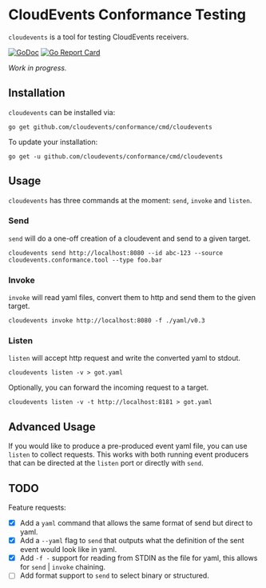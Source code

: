 # CloudEvents Conformance Testing

`cloudevents` is a tool for testing CloudEvents receivers.

[![GoDoc](https://godoc.org/github.com/cloudevents/conformance?status.svg)](https://godoc.org/github.com/cloudevents/conformance)
[![Go Report Card](https://goreportcard.com/badge/cloudevents/conformance)](https://goreportcard.com/report/cloudevents/conformance)

_Work in progress._

## Installation

`cloudevents` can be installed via:

```shell
go get github.com/cloudevents/conformance/cmd/cloudevents
```

To update your installation:

```shell
go get -u github.com/cloudevents/conformance/cmd/cloudevents
```

## Usage

`cloudevents` has three commands at the moment: `send`, `invoke` and `listen`.

### Send

`send` will do a one-off creation of a cloudevent and send to a given target.

```shell script
cloudevents send http://localhost:8080 --id abc-123 --source cloudevents.conformance.tool --type foo.bar
```

### Invoke

`invoke` will read yaml files, convert them to http and send them to the given
target.

```shell script
cloudevents invoke http://localhost:8080 -f ./yaml/v0.3
```

### Listen

`listen` will accept http request and write the converted yaml to stdout.

```shell script
cloudevents listen -v > got.yaml
```

Optionally, you can forward the incoming request to a target.

```shell script
cloudevents listen -v -t http://localhost:8181 > got.yaml
```

## Advanced Usage

If you would like to produce a pre-produced event yaml file, you can use
`listen` to collect requests. This works with both running event producers that
can be directed at the `listen` port or directly with `send`.

## TODO

Feature requests:

- [x] Add a `yaml` command that allows the same format of send but direct to
      yaml.
- [x] Add a `--yaml` flag to `send` that outputs what the definition of the sent
      event would look like in yaml.
- [x] Add `-f -` support for reading from STDIN as the file for yaml, this
      allows for `send` | `invoke` chaining.
- [ ] Add format support to `send` to select binary or structured.
